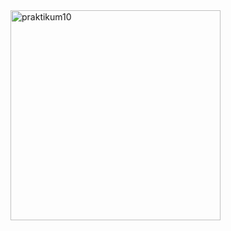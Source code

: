 <img width="336" alt="praktikum10" src="https://github.com/user-attachments/assets/33b623df-58c2-4134-8028-bb491f8f4fac">

